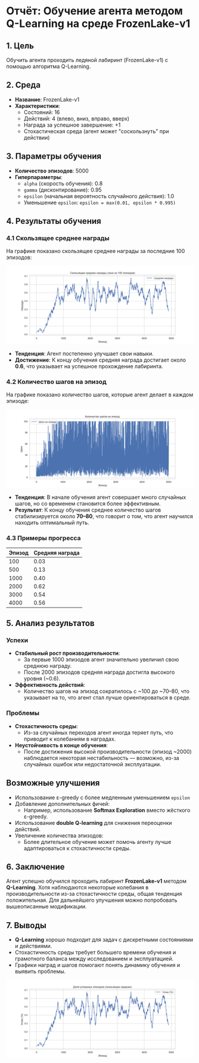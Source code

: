 # Отчёт: Обучение агента методом Q-Learning на среде FrozenLake-v1

## 1. Цель
Обучить агента проходить ледяной лабиринт (FrozenLake-v1) с помощью алгоритма Q-Learning.

## 2. Среда
- **Название**: FrozenLake-v1  
- **Характеристики**:
  - Состояний: 16  
  - Действий: 4 (влево, вниз, вправо, вверх)  
  - Награда за успешное завершение: +1  
  - Стохастическая среда (агент может "соскользнуть" при действии)

## 3. Параметры обучения
- **Количество эпизодов**: 5000  
- **Гиперпараметры**:
  - `alpha` (скорость обучения): 0.8  
  - `gamma` (дисконтирование): 0.95  
  - `epsilon` (начальная вероятность случайного действия): 1.0  
  - Уменьшение `epsilon`: `epsilon = max(0.01, epsilon * 0.995)`

## 4. Результаты обучения

### 4.1 Скользящее среднее награды
На графике показано скользящее среднее награды за последние 100 эпизодов:

![Скользящее среднее награды](plots/reward_curve.png)

- **Тенденция**: Агент постепенно улучшает свои навыки.  
- **Достижение**: К концу обучения средняя награда достигает около **0.6**, что указывает на успешное прохождение лабиринта.

### 4.2 Количество шагов на эпизод
На графике показано количество шагов, которые агент делает в каждом эпизоде:

![Количество шагов на эпизод](plots/steps_to_complete.png)

- **Тенденция**: В начале обучения агент совершает много случайных шагов, но со временем становится более эффективным.  
- **Результат**: К концу обучения среднее количество шагов стабилизируется около **70–80**, что говорит о том, что агент научился находить оптимальный путь.

### 4.3 Примеры прогресса

| Эпизод | Средняя награда |
| ------ | --------------- |
| 100    | 0.03            |
| 500    | 0.13            |
| 1000   | 0.40            |
| 2000   | 0.62            |
| 3000   | 0.54            |
| 4000   | 0.56            |

## 5. Анализ результатов

### Успехи
- **Стабильный рост производительности**:
  - За первые 1000 эпизодов агент значительно увеличил свою среднюю награду.
  - После 2000 эпизодов средняя награда достигла высокого уровня (~0.6).
- **Эффективность действий**:
  - Количество шагов на эпизод сократилось с ~100 до ~70–80, что указывает на то, что агент стал лучше ориентироваться в среде.

### Проблемы
- **Стохастичность среды**:
  - Из-за случайных переходов агент иногда теряет путь, что приводит к колебаниям в наградах.
- **Неустойчивость в конце обучения**:
  - После достижения высокой производительности (эпизод ~2000) наблюдается некоторая нестабильность — возможно, из-за случайных ошибок или недостаточной эксплуатации.

## Возможные улучшения
- Использование ε-greedy с более медленным уменьшением `epsilon`  
- Добавление дополнительных фичей:
  - Например, использование **Softmax Exploration** вместо жёсткого ε-greedy.
- Использование **double Q-learning** для снижения переоценки действий.
- Увеличение количества эпизодов:
  - Более длительное обучение может помочь агенту лучше адаптироваться к стохастичности среды.

## 6. Заключение
Агент успешно обучился проходить лабиринт **FrozenLake-v1** методом **Q-Learning**. Хотя наблюдаются некоторые колебания в производительности из-за стохастичности среды, общая тенденция положительная. Для дальнейшего улучшения можно попробовать вышеописанные модификации.

## 7. Выводы
- **Q-Learning** хорошо подходит для задач с дискретными состояниями и действиями.  
- Стохастичность среды требует большего времени обучения и грамотного баланса между исследованием и эксплуатацией.  
- Графики наград и шагов помогают понять динамику обучения и выявить проблемы.

![Успешность прохождения среды](plots/success_rate.png)
